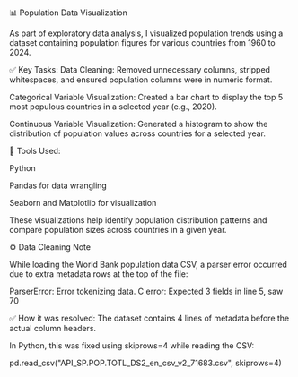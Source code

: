 📊 Population Data Visualization

As part of exploratory data analysis, I visualized population trends using a dataset containing population figures for various countries from 1960 to 2024.

✅ Key Tasks:
Data Cleaning: Removed unnecessary columns, stripped whitespaces, and ensured population columns were in numeric format.

Categorical Variable Visualization:
Created a bar chart to display the top 5 most populous countries in a selected year (e.g., 2020).

Continuous Variable Visualization:
Generated a histogram to show the distribution of population values across countries for a selected year.

📌 Tools Used:

Python

Pandas for data wrangling

Seaborn and Matplotlib for visualization

These visualizations help identify population distribution patterns and compare population sizes across countries in a given year.


⚙️ Data Cleaning Note

While loading the World Bank population data CSV, a parser error occurred due to extra metadata rows at the top of the file:

ParserError: Error tokenizing data. C error: Expected 3 fields in line 5, saw 70

✅ How it was resolved:
The dataset contains 4 lines of metadata before the actual column headers.

In Python, this was fixed using skiprows=4 while reading the CSV:


pd.read_csv("API_SP.POP.TOTL_DS2_en_csv_v2_71683.csv", skiprows=4)

